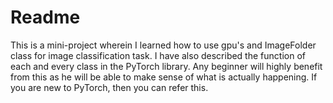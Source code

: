 <h1> Readme </h1>

This is a mini-project wherein I learned how to use gpu's and ImageFolder class for image classification task. I have also described the function
of each and every class in the PyTorch library. Any beginner will highly benefit from this as he will be able to make sense of what is 
actually happening. 
If you are new to PyTorch, then you can refer this.
